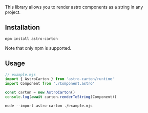 This library allows you to render astro components as a string in any project.

## Installation

```bash
npm install astro-carton
```

Note that only npm is supported.

## Usage

```js
// example.mjs
import { AstroCarton } from 'astro-carton/runtime'
import Component from './Component.astro'

const carton = new AstroCarton()
console.log(await carton.renderToString(Component))
```

```
node --import astro-carton ./example.mjs
```
